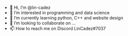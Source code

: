 - 👋 Hi, I’m @lin-cadez
- 👀 I’m interested in programming and data science
- 🌱 I’m currently learning python, C++ and website design
- 💞️ I’m looking to collaborate on ...
- 📫 How to reach me on Discord LinCadez#7037
